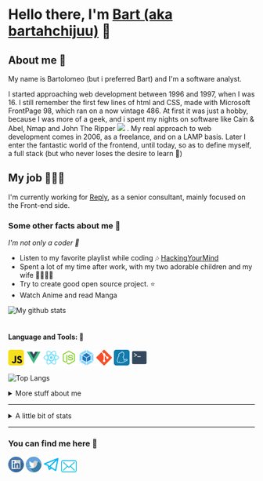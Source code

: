 # Hello there, I'm [Bart (aka bartahchijuu)](https://bartahchijuu.dev) 👋

## About me 👔

My name is Bartolomeo (but i preferred Bart) and I'm a software analyst.

I started approaching web development between 1996 and 1997, when I was 16. I still remember the first few lines of html and CSS,
made with Microsoft FrontPage 98, which ran on a now vintage 486. At first it was just a hobby, because I was more of a geek, and
i spent my nights on software like Cain & Abel, Nmap and John The Ripper <img src="https://emojis.slackmojis.com/emojis/images/1531849430/4246/blob-sunglasses.gif?1531849430" width="30"/> .
My real approach to web development comes in 2006, as a freelance, and on a LAMP basis. Later I enter the fantastic world of
the frontend, until today, so as to define myself, a full stack (but who never loses the desire to learn 🌱)

## My job 👩🏻‍💻

I'm currently working for [Reply](https://www.reply.it/), as a senior consultant, mainly focused on the Front-end side.

### Some other facts about me 🚀

<p><i>I'm not only a coder 🤙</i><p>

- Listen to my favorite playlist while coding 🎶 [HackingYourMind](https://www.youtube.com/playlist?list=PLVzbkkMnVAXblFWOQJcwOZdjlIsvGapNI)
- Spent a lot of my time after work, with my two adorable children and my wife 👨‍👩‍👦‍👦
- Try to create good open source project. ⭐️
- Watch Anime and read Manga

![My github stats](https://github-readme-stats.vercel.app/api?username=barthachijuu&show_icons=true&theme=tokyonight&include_all_commits=true)
<br><br>

#### Language and Tools: 🔨

<code><img height="32" src="https://raw.githubusercontent.com/barthachijuu/barthachijuu/master/images/javascript.png"></code>
<code><img height="32" src="https://raw.githubusercontent.com/barthachijuu/barthachijuu/master/images/vue.png"></code>
<code><img height="32" src="https://raw.githubusercontent.com/barthachijuu/barthachijuu/master/images/react.png"></code>
<code><img height="32" src="https://raw.githubusercontent.com/barthachijuu/barthachijuu/master/images/node.png"></code>
<code><img height="32" src="https://raw.githubusercontent.com/barthachijuu/barthachijuu/master/images/webpack.png"></code>
<code><img height="32" src="https://raw.githubusercontent.com/barthachijuu/barthachijuu/master/images/git.png"></code>
<code><img height="32" src="https://raw.githubusercontent.com/barthachijuu/barthachijuu/master/images/yarn.png"></code>
<code><img height="32" src="https://raw.githubusercontent.com/barthachijuu/barthachijuu/master/images/terminal.svg"></code>

![Top Langs](https://github-readme-stats.vercel.app/api/top-langs/?username=barthachijuu&theme=tokyonight)

<details>
<summary>
  More stuff about me
</summary>

### What I do

I do in my free time, Open Source, and in my non-free time, I am a professional ICT consultant, and I work on projects,
in the banking sector. I take care of the architectural management and frontend dev ops

## What I'm currently learning 📚

- Unit Test
- Jest
- Scrum

## Projects I'm the most proud of

| Name            | Description                                                          | Language      | Repo                                                              |
| --------------- | -------------------------------------------------------------------- | ------------- | ----------------------------------------------------------------  |
| Fe React Ark    | A very scalable architecture, with the best technologies,            | JS / React.js | [FeReactArk](https://github.com/barthachijuu/FeReactArk)          |
| Barthachijuu io | A static single-page application developed using React.js            | JS / React.js | [barthachijuu.io](https://github.com/barthachijuu/barthachijuu.io)|

## All my other project

| Name           | Description                                                          | Language      | Repo                                                              |
| --------------- | -------------------------------------------------------------------- | ------------- | ----------------------------------------------------------------  |
| waka-profile-stats | Wakatime Metrics Profile Readme                              | JS       | [waka-profile-stats](https://github.com/barthachijuu/waka-profile-stats) |
| Circularmenu       | A very simple circular menu, developed in VanillaJS and animated with CSS3 | JS /CSS  | [Circularmenu](https://github.com/barthachijuu/circularmenu) |
|Barthachijuu | This presentation Readme | MD |[barthachijuu](https://github.com/barthachijuu/barthachijuu)|

</details>

<hr />

<details>
<summary>
  A little bit of stats
</summary>

[![GitHub Streak](https://github-readme-streak-stats.herokuapp.com/?user=barthachijuu&theme=tokyonight&date_format=%5BY%20%5DM%20j&ring=19B00A&fire=DD2727)](https://git.io/streak-stats)

<!--START_SECTION:waka-->
![Code Time](http://img.shields.io/badge/Code_Time-40%20hrs%2058%20mins-blue)   ![Profile Views](http://img.shields.io/badge/Profile_Views-17-red)

 **🤓 My Personal GitHub Info** 

```properties
🏆 13 Personal contributions in the last year

🛡️ 222 Total contributions when i start a github profile

💾 6.32 kB Used in Github's Storage

🚫 Not Opted to hire

📖 11 Public repos 

🔐 2 Private repos 

🔃 15 Followers 

🔄 19 Following 

```
📆 **Maybe i am a vampire 🧛** 
```text
🌞 Morning   0 commits      ░░░░░░░░░░░░░░░░░░░░░░░░░   0%

🌆 Daytime   16 commits     █████░░░░░░░░░░░░░░░░░░░   23.19%

🌉 Evening   43 commits     ███████████████░░░░░░░░░   62.32%

🌕 Night     10 commits     ▒░░░░░░░░░░░░░░░░░░░░░   14.49%
```

📅 **I do my best effort on** Thursday
 ```text
Monday       8 commits      ▒░░░░░░░░░░░░░░░░░░░░░░   8.89%

Tuesday      8 commits      ▒░░░░░░░░░░░░░░░░░░░░░░   8.89%

Wednesday    19 commits     █████░░░░░░░░░░░░░░░░░░░   21.11%

Thursday     32 commits     ████████░░░░░░░░░░░░░░░░   35.56%

Friday       18 commits     █████░░░░░░░░░░░░░░░░░░░░   20%

Saturday     3 commits      ▒░░░░░░░░░░░░░░░░░░░░░░░░   3.33%

Sunday       2 commits      ▒░░░░░░░░░░░░░░░░░░░░░░░░   2.22%
```

🏷️ ***Languages*** 
```text
JavaScript               23 hrs 50 mins      █████████████████████░░░   84.69%

Markdown                 2 hrs 58 mins       ▒░░░░░░░░░░░░░░░░░░░░░░   10.56%

YAML                     45 mins             ▒░░░░░░░░░░░░░░░░░░░░░░░░   2.71%

Bash                     29 mins             ▒░░░░░░░░░░░░░░░░░░░░░░░░   1.74%

JSON                     3 mins              ▒░░░░░░░░░░░░░░░░░░░░░░░░   0.2%

Other                    1 min               ▒░░░░░░░░░░░░░░░░░░░░░░░░   0.09%
```

🧰 ***Editors*** 
```text
VS Code                  28 hrs 8 mins       █████████████████████████   100%
```

📀 ***Operating System*** 
```text
Linux                    28 hrs 7 mins       ████████████████████████   99.92%

Windows                  1 min               ▒░░░░░░░░░░░░░░░░░░░░░░░░   0.08%
```

💻 ***Projects*** 
```text
waka-profile-stats       27 hrs 5 mins       ████████████████████████   96.24%

barthachijuu             56 mins             ▒░░░░░░░░░░░░░░░░░░░░░░░░   3.36%

circularmenu             3 mins              ▒░░░░░░░░░░░░░░░░░░░░░░░░   0.23%

circlemenu               1 min               ▒░░░░░░░░░░░░░░░░░░░░░░░░   0.08%

gitflow                  1 min               ▒░░░░░░░░░░░░░░░░░░░░░░░░   0.08%
```

***I Mostly Code in*** CSS 
```text
CSS                      1 repo              ████░░░░░░░░░░░░░░░░░░░░   16.67%

JavaScript               1 repo              ████░░░░░░░░░░░░░░░░░░░░   16.67%

Java                     1 repo              ████░░░░░░░░░░░░░░░░░░░░   16.67%

SCSS                     1 repo              ████░░░░░░░░░░░░░░░░░░░░   16.67%
```



⌚ ***Last Stats Update on***
Tue, 18 Jan 2022 11:41:53 GMT
<!--END_SECTION:waka-->
</details>
<hr />

### You can find me here 💌

<p align="left">
  <a href="https://www.linkedin.com/in/bartoloamico/"><img width="32px" src="https://raw.githubusercontent.com/barthachijuu/barthachijuu/master/images/linkedin.svg" /></a>
  <a href="https://www.twitter.com/barthachijuu/"><img width="32px" src="https://raw.githubusercontent.com/barthachijuu/barthachijuu/master/images/twitter.svg" /></a>
  <a href="https://barthachijuu.dev/"><img width="32px" src="https://raw.githubusercontent.com/barthachijuu/barthachijuu/master/images/web.svg" /></a>
  <a href="mailto:me@barthachijuu.dev"><img width="32px" src="https://raw.githubusercontent.com/barthachijuu/barthachijuu/master/images/mail.svg" /></a>
</p>
